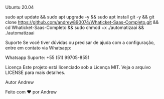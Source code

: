 
Ubuntu 20.04

sudo apt update && sudo apt upgrade -y && sudo apt install git -y && git clone https://github.com/andrew890074/Whaticket-Saas-Completo.git && cd Whaticket-Saas-Completo && sudo chmod +x ./automatizaai && ./automatizaai

Suporte
Se você tiver dúvidas ou precisar de ajuda com a configuração, entre em contato via Whatsapp:

Whatsapp Suporte: +55 (51) 99705-8551


Licença
Este projeto está licenciado sob a Licença MIT. Veja o arquivo LICENSE para mais detalhes.

Autor
Andrew

Feito com ❤️ por Andrew